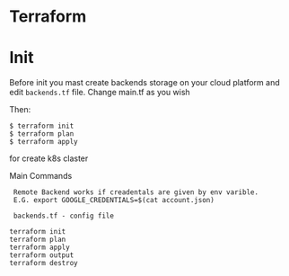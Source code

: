 # Terraform

# Init

Before init you mast create backends storage on your cloud platform and edit `backends.tf` file.
Change main.tf as you wish

Then:
```
$ terraform init
$ terraform plan
$ terraform apply
```
for create k8s claster




Main Commands
```
 Remote Backend works if creadentals are given by env varible.
 E.G. export GOOGLE_CREDENTIALS=$(cat account.json)

 backends.tf - config file

terraform init
terraform plan
terraform apply
terraform output
terraform destroy

```